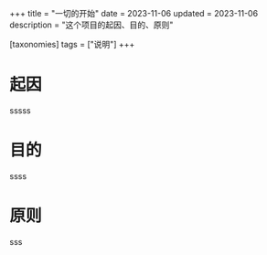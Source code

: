 +++
title = "一切的开始"
date = 2023-11-06
updated = 2023-11-06
description = "这个项目的起因、目的、原则"

[taxonomies]
tags = ["说明"]
+++

# 起因
sssss
# 目的
ssss
# 原则
sss